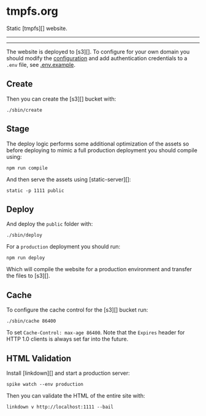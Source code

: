 # tmpfs.org

Static [tmpfs][] website.

***
<!-- @toc -->
***

The website is deployed to [s3][]. To configure for your own domain you should modify the [configuration](/sbin/config.js) and add authentication credentials to a `.env` file, see [.env.example](/.env.example).

## Create

Then you can create the [s3][] bucket with:

```
./sbin/create
```

## Stage

The deploy logic performs some additional optimization of the assets so before deploying to mimic a full production deployment you should compile using:

```
npm run compile
```

And then serve the assets using [static-server][]:

```
static -p 1111 public
```

## Deploy

And deploy the `public` folder with:

```
./sbin/deploy
```

For a `production` deployment you should run:

```
npm run deploy
```

Which will compile the website for a production environment and transfer the files to [s3][].

## Cache

To configure the cache control for the [s3][] bucket run:

```
./sbin/cache 86400
```

To set `Cache-Control: max-age 86400`. Note that the `Expires` header for HTTP 1.0 clients is always set far into the future.

## HTML Validation

Install [linkdown][] and start a production server:

```
spike watch --env production
```

Then you can validate the HTML of the entire site with:

```
linkdown v http://localhost:1111 --bail
```

<? @include {=readme} developer.md ?>

<? @include {=readme} license.md links.md ?>

